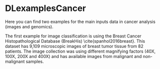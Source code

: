 # DLexamplesCancer

Here you can find two examples for the main inputs data in cancer analysis (images and genomics). 

The first example for image classification is using the Breast Cancer Histopathological Database (BreakHis) \cite{spanhol2016breast}. This dataset has 9,109 microscopic images of breast tumor tissue from 82 patients. 
The image collection was using different magnifying factors (40X, 100X, 200X and 400X) and has available images from malignant and non-malignant samples. 
